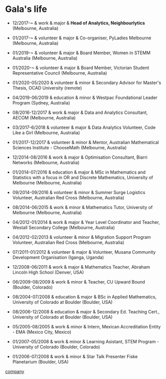 Gala's life
===============

- 12/2017-~       & work      & major & <strong>Head of Analytics, Neighbourlytics</strong> (Melbourne, Australia)

- 01/2017-~       & volunteer & major & Co-organiser, PyLadies Melbourne (Melbourne, Australia)

- 01/2019-~       & volunteer & major & Board Member, Women in STEMM Australia (Melbourne, Australia)

- 01/2020-~       & volunteer & major & Board Member, Victorian Student Representative Council (Melbourne, Australia)

- 01/2020-05/2020 & volunteer & minor & Secondary Advisor for Master's Thesis, OCAD University (remote)

- 04/2019-06/2019 & education & minor & Westpac Foundational Leader Program (Sydney, Australia)

- 08/2016-12/2017 & work      & major & Data and Analytics Consultant, AECOM (Melbourne, Australia)

- 03/2017-6/2018  & volunteer & major & Data Analytics Volunteer, Code Like a Girl (Melbourne, Australia)

- 01/2017-12/2017 & volunteer & minor & Mentor, Australian Mathematical Sciences Institute - ChooseMath (Melbourne, Australia)

- 12/2014-08/2016 & work      & major & Optimisation Consultant, Biarri Networks (Melbourne, Australia)

- 01/2014-07/2016 & education & major & MSc in Mathematics and Statistics with a focus in OR and Discrete Mathematics, University of Melbourne (Melbourne, Australia)

- 09/2014-09/2016 & volunteer & minor & Summer Surge Logistics Volunteer, Australian Red Cross (Melbourne, Australia)

- 08/2014-06/2015 & work      & minor & Mathematics Tutor, University of Melbourne (Melbourne, Australia)

- 04/2012-01/2014 & work      & major & Year Level Coordinator and Teacher, Westall Secondary College (Melbourne, Australia)

- 04/2012-02/2013 & volunteer & minor & Migration Support Program Volunteer, Australian Red Cross (Melbourne, Australia)

- 07/2011-01/2012 & volunteer & major & Volunteer, Musana Community Development Organisation (Iganga, Uganda)

- 12/2008-06/2011 & work      & major & Mathematics Teacher, Abraham Lincoln High School (Denver, USA)

- 06/2009-08/2009 & work      & minor & Teacher, CU Upward Bound (Boulder, Colorado)

- 08/2004-07/2008 & education & major & BSc in Applied Mathematics, University of Colorado at Boulder (Boulder, USA)

- 08/2006-12/2008 & education & major & Secondary Ed. Teaching Cert., University of Colorado at Boulder (Boulder, USA)

- 05/2005-08/2005 & work      & minor & Intern, Mexican Accreditation Entity - EMA (Mexico City, Mexico)

- 01/2007-05/2008 & work      & minor & Learning Asistant, STEM Program - University of Colorado (Boulder, Colorado)

- 01/2006-07/2008 & work      & minor & Star Talk Presenter Fiske Planetarium (Boulder, USA)















[company](http://en.wikipedia.org/wiki/Apple_Inc. "Apple Inc.")